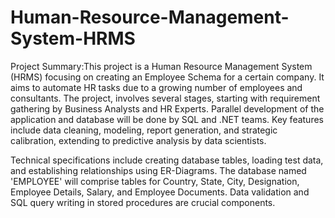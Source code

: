 # Human-Resource-Management-System-HRMS

Project Summary:This project is a Human Resource Management System (HRMS) focusing on creating an Employee Schema for a certain company. It aims to automate HR tasks due to a growing number of employees and consultants. The project, involves several stages, starting with requirement gathering by Business Analysts and HR Experts. Parallel development of the application and database will be done by SQL and .NET teams. Key features include data cleaning, modeling, report generation, and strategic calibration, extending to predictive analysis by data scientists.

Technical specifications include creating database tables, loading test data, and establishing relationships using ER-Diagrams. The database named 'EMPLOYEE' will comprise tables for Country, State, City, Designation, Employee Details, Salary, and Employee Documents. Data validation and SQL query writing in stored procedures are crucial components. 
